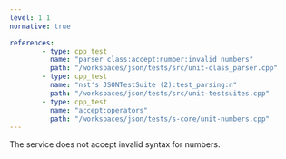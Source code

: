```yaml
---
level: 1.1
normative: true

references:
        - type: cpp_test
          name: "parser class:accept:number:invalid numbers"
          path: "/workspaces/json/tests/src/unit-class_parser.cpp"
        - type: cpp_test
          name: "nst's JSONTestSuite (2):test_parsing:n"
          path: "/workspaces/json/tests/src/unit-testsuites.cpp"
        - type: cpp_test
          name: "accept:operators"
          path: "/workspaces/json/tests/s-core/unit-numbers.cpp"
---
```


The service does not accept invalid syntax for numbers.
